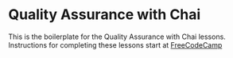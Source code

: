 # Quality Assurance with Chai

This is the boilerplate for the Quality Assurance with Chai lessons. Instructions for completing these lessons start at <a href="https://www.freecodecamp.org/learn/quality-assurance/quality-assurance-and-testing-with-chai/">FreeCodeCamp</a>
